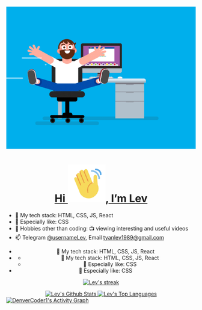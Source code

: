<p align="center">
  <a href='#'>
    <img src='./assets/coding.gif' width="600">
  </a>
</p>

<a href='#'>
  <h1 align='center'>Hi <img src='./assets/hi.gif' width='100'>, I’m Lev</h1>
</a>

- 🌱 My tech stack: HTML, CSS, JS, React
- 🔬 Especially like: CSS
- 👀 Hobbies other than coding: 📺 viewing interesting and useful videos
- 📫 Telegram [@usernameLev](https://t.me/usernameLev), Email tyanlev1989@gmail.com

<ul align="center">
  <li>🌱 My tech stack: HTML, CSS, JS, React</li>
  <li>
    <ul align="center">
  <li>🌱 My tech stack: HTML, CSS, JS, React</li>
  <li>🔬 Especially like: CSS</li>
</ul>
  </li>
  <li>🔬 Especially like: CSS</li>
</ul>

<p align="center">
  <a href="#">
    <img src="https://github-readme-streak-stats.herokuapp.com/?user=usernameLev&theme=black-ice&hide_border=true&stroke=0000&background=060A0CD0" alt="Lev's streak"  title="🔥 Get streak stats for your profile at git.io/streak-stats" />
  </a>
</p>

<div align="center">
  <a href="https://github.com/usernameLev?tab=repositories" target="_blank">
    <img src="https://github-readme-stats.vercel.app/api?username=usernameLev&show_icons=true&count_private=true&theme=react&hide_border=true&bg_color=0D1117" alt="Lev's Github Stats" />
  </a>
  
  <a href="#">
    <img src="https://github-readme-stats.vercel.app/api/top-langs/?username=usernameLev&langs_count=8&count_private=true&layout=compact&theme=react&hide_border=true&bg_color=0D1117" alt="Lev's Top Languages" />
  </a>
</div>

<a href="#">
  <img src="https://denvercoder1-activity-graph.herokuapp.com/graph/?username=usernameLev&bg_color=0D1117&color=5BCDEC&line=5BCDEC&point=000&hide_border=true&hide_title=true" alt="DenverCoder1's Activity Graph" />
</a>
